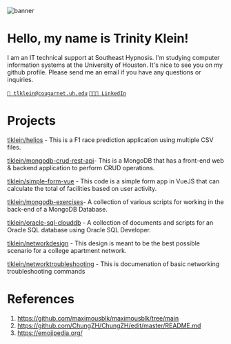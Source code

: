 ![banner](https://user-images.githubusercontent.com/42088872/95290058-f13b9180-089e-11eb-94e3-a44a5a1172c3.jpg)

# Hello, my name is Trinity Klein! 

I am an IT technical support at Southeast Hypnosis. I'm studying computer information systems at the University of Houston. It's nice to see you on my github profile. Please send me an email if you have any questions or inquiries. 

[`📧 tlklein@cougarnet.uh.edu`](mailto:tlklein@cougarnet.uh.edu)
[`👩🏻‍💼 LinkedIn`](https://www.linkedin.com/in/trinity-klein-863a921ab/) 

 # Projects
[tlklein/helios](https://github.com/tlklein/helios) - This is a F1 race prediction application using multiple CSV files. 

[tlklein/mongodb-crud-rest-api](https://github.com/tlklein/mongodb-crud-rest-api)- This is a MongoDB that has a front-end web & backend application to perform CRUD operations.

[tlklein/simple-form-vue](https://github.com/tlklein/simple-form-vue) - This code is a simple form app in VueJS that can calculate the total of facilities based on user activity.

[tlklein/mongodb-exercises](https://github.com/tlklein/mongodb-exercises)- A collection of various scripts for working in the back-end of a MongoDB Database.

[tlklein/oracle-sql-clouddb](https://github.com/tlklein/oracle-sql-clouddb) - A collection of documents and scripts for an Oracle SQL database using Oracle SQL Developer.

[tlklein/networkdesign](https://github.com/tlklein/networkdesign) - This design is meant to be the best possible scenario for a college apartment network. 

[tlklein/networktroubleshooting](https://github.com/tlklein/networktroubleshooting) - This is documenation of basic networking troubleshooting commands
 
# References 
1. https://github.com/maximousblk/maximousblk/tree/main
2. https://github.com/ChungZH/ChungZH/edit/master/README.md
3. https://emojipedia.org/ 
